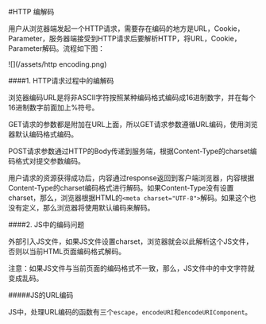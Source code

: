 #HTTP 编解码

用户从浏览器端发起一个HTTP请求，需要存在编码的地方是URL，Cookie，Parameter，服务器端接受到HTTP请求后要解析HTTP，将URL，Cookie，Parameter解码。流程如下图：

![](/assets/http encoding.png)

####1. HTTP请求过程中的编解码

浏览器编码URL是将非ASCII字符按照某种编码格式编码成16进制数字，并在每个16进制数字前面加上%符号。

GET请求的参数都是附加在URL上面，所以GET请求参数遵循URL编码，使用浏览器默认编码格式编码。

POST请求参数通过HTTP的Body传递到服务端，根据Content-Type的charset编码格式对提交参数编码。

用户请求的资源获得成功后，内容通过response返回到客户端浏览器，内容根据Content-Type的charset编码格式进行解码。如果Content-Type没有设置charset，那么，浏览器根据HTML的```<meta charset="UTF-8">```解码。如果这个也没有定义，那么浏览器将使用默认编码来解码。

####2. JS中的编码问题

外部引入JS文件，如果JS文件设置charset，浏览器就会以此解析这个JS文件，否则以当前HTML页面编码格式解码。

注意：如果JS文件与当前页面的编码格式不一致，那么，JS文件中的中文字符就变成乱码。

#####JS的URL编码

JS中，处理URL编码的函数有三个```escape```，```encodeURI```和```encodeURIComponent```。

